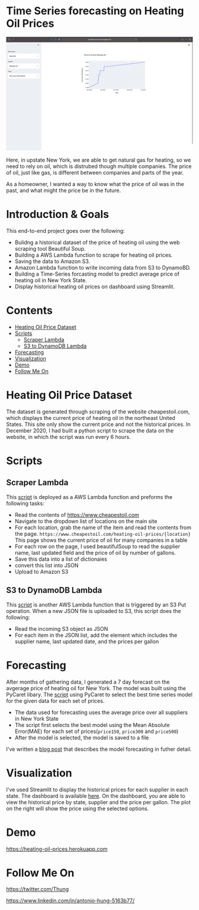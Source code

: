 
# Time Series forecasting on Heating Oil Prices

![](images/dashboard.png)

Here, in upstate New York, we are able to get natural gas for heating, so we need to rely on oil, which is distrubed though multiple companies. The price of oil, just like gas, is different between companies and parts of the year. 

As a homeowner, I wanted a way to know what the price of oil was in the past, and what might the price be in the future.

# Introduction & Goals
This end-to-end project goes over the following:
- Bulidng a historical dataset of the price of heating oil using the web scraping tool Beautiful Soup.
- Building a AWS Lambda function to scrape for heating oil prices.
- Saving the data to Amazon S3.
- Amazon Lambda function to write incoming data from S3 to DynamoBD.
- Building a Time-Series forcasting model to predict average price of heating oil in New York State.
- Display historical heating oil prices on dashboard using Streamlit.


# Contents

- [Heating Oil Price Dataset](#heating-oil-price-dataset)
- [Scripts](#scripts)
  - [Scraper Lambda](#scraper-lambda)
  - [S3 to DynamoDB Lambda](#s3-to-dynamodb-lambda)
- [Forecasting](#forecasting)
- [Visualization](#visualization)
- [Demo](#demo)
- [Follow Me On](#follow-me-on)


# Heating Oil Price Dataset
The dataset is generated through scraping of the website cheapestoil.com, which displays the current price of heating oil in the northeast United States. This site only show the current price and not the historical prices. 
In December 2020, I had built a python script to scrape the data on the website, in which the script was run every 6 hours. 

# Scripts

## Scraper Lambda

This [script](lambda_functions/get_prices_lambda.py) is deployed as a AWS Lambda function and preforms the following tasks:
- Read the contents of https://www.cheapestoil.com
- Navigate to the dropdown list of locations on the main site
- For each location, grab the name of the item and read the contents from the page.
`https://www.cheapestoil.com/heating-oil-prices/{location}`
This page shows the current price of oil for many companies in a table
- For each row on the page, I used beautifulSoup to read the supplier name, last updated field and the price of oil by number of gallons.
- Save this data into a list of dictionaies
- convert this list into JSON
- Upload to Amazon S3

## S3 to DynamoDB Lambda
This [script](lambda_functions/s3_to_dynamodb._lambda.py) is another AWS Lambda function that is triggered by an S3 Put operation.
When a new JSON file is uploaded to S3, this script does the following:
- Read the incoming S3 object as JSON
- For each item in the JSON list, add the element which includes the supplier name, last updated date, and the prices per gallon

# Forecasting
After months of gathering data, I generated a 7 day forecast on the avgerage price of heating oil for New York. The model was built using the PyCaret libary. 
The [script](scripts/train.py) using PyCaret to select the best time series model for the given data for each set of prices. 
- The data used for forecasting uses the average price over all suppliers in New York State
- The script first selects the best model using the Mean Absolute Error(MAE) for each set of prices(`price150`, `price300` and `price500`)
- After the model is selected, the model is saved to a file

I've written a [blog post](https://www.tonyhung.xyz/2021/07/07/HeatingOilPrices-TimeSeries.html) that describes the model forecasting in futher detail.


# Visualization
I've used Streamlit to display the historical prices for each supplier in each state. The dashboard is available [here](https://heating-oil-prices.herokuapp.com).
On the dashboard, you are able to view the historical price by state, supplier and the price per gallon. 
The plot on the right will show the price using the selected options. 

# Demo
https://heating-oil-prices.herokuapp.com

# Follow Me On
https://twitter.com/Thung

https://www.linkedin.com/in/antonio-hung-5163b77/

